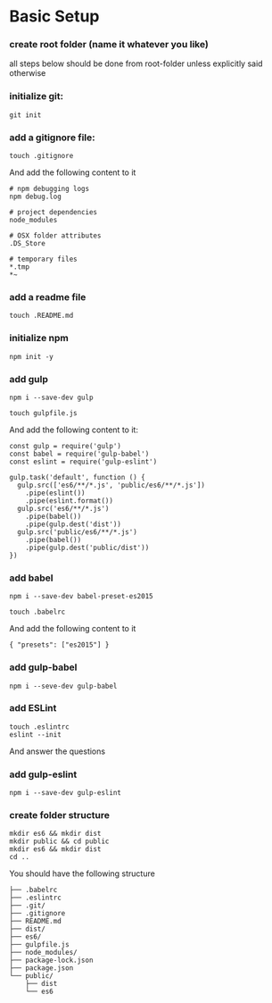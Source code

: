 # Basic Setup

### create root folder (name it whatever you like)
all steps below should be done from root-folder unless explicitly said otherwise
### initialize git:
```
git init
```
### add a gitignore file:
```
touch .gitignore
```
And add the following content to it
```
# npm debugging logs
npm debug.log

# project dependencies
node_modules

# OSX folder attributes
.DS_Store

# temporary files
*.tmp
*~
```

### add a readme file
```
touch .README.md
```
### initialize npm
```
npm init -y
```
### add gulp
```
npm i --save-dev gulp

touch gulpfile.js
```
And add the following content to it:
```
const gulp = require('gulp')
const babel = require('gulp-babel')
const eslint = require('gulp-eslint')

gulp.task('default', function () {
  gulp.src(['es6/**/*.js', 'public/es6/**/*.js'])
    .pipe(eslint())
    .pipe(eslint.format())
  gulp.src('es6/**/*.js')
    .pipe(babel())
    .pipe(gulp.dest('dist'))
  gulp.src('public/es6/**/*.js')
    .pipe(babel())
    .pipe(gulp.dest('public/dist'))
})
```
### add babel
```
npm i --save-dev babel-preset-es2015

touch .babelrc
```
And add the following content to it
```
{ "presets": ["es2015"] }
```

### add gulp-babel
```
npm i --seve-dev gulp-babel

```
### add ESLint
```
touch .eslintrc
eslint --init
```
And answer the questions

### add gulp-eslint
```
npm i --save-dev gulp-eslint
```
### create folder structure
```
mkdir es6 && mkdir dist
mkdir public && cd public
mkdir es6 && mkdir dist
cd ..
```

You should have the following structure
```
├── .babelrc
├── .eslintrc
├── .git/
├── .gitignore
├── README.md
├── dist/
├── es6/
├── gulpfile.js
├── node_modules/
├── package-lock.json
├── package.json
└── public/
    ├── dist
    └── es6
```

